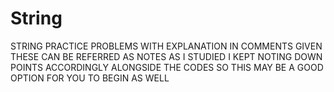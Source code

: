 # String
STRING PRACTICE PROBLEMS WITH EXPLANATION IN COMMENTS GIVEN THESE CAN BE REFERRED AS NOTES AS I STUDIED I KEPT NOTING DOWN POINTS ACCORDINGLY ALONGSIDE THE CODES SO THIS MAY BE A GOOD OPTION FOR YOU TO BEGIN AS WELL
